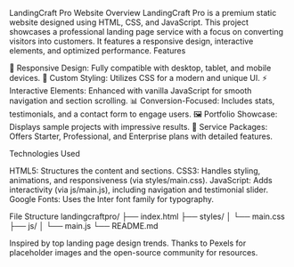 LandingCraft Pro Website
Overview
LandingCraft Pro is a premium static website designed using HTML, CSS, and JavaScript. This project showcases a professional landing page service with a focus on converting visitors into customers. It features a responsive design, interactive elements, and optimized performance.
Features

📌 Responsive Design: Fully compatible with desktop, tablet, and mobile devices.
🎨 Custom Styling: Utilizes CSS for a modern and unique UI.
⚡ Interactive Elements: Enhanced with vanilla JavaScript for smooth navigation and section scrolling.
📊 Conversion-Focused: Includes stats, testimonials, and a contact form to engage users.
🖼️ Portfolio Showcase: Displays sample projects with impressive results.
📅 Service Packages: Offers Starter, Professional, and Enterprise plans with detailed features.

Technologies Used

HTML5: Structures the content and sections.
CSS3: Handles styling, animations, and responsiveness (via styles/main.css).
JavaScript: Adds interactivity (via js/main.js), including navigation and testimonial slider.
Google Fonts: Uses the Inter font family for typography.

File Structure
landingcraftpro/
├── index.html
├── styles/
│   └── main.css
├── js/
│   └── main.js
└── README.md

Inspired by top landing page design trends.
Thanks to Pexels for placeholder images and the open-source community for resources.

